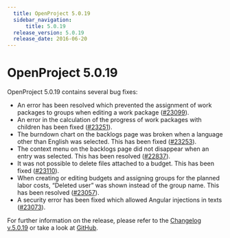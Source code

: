 ```yaml
---
  title: OpenProject 5.0.19
  sidebar_navigation:
      title: 5.0.19
  release_version: 5.0.19
  release_date: 2016-06-20
---
```


# OpenProject 5.0.19

OpenProject 5.0.19 contains several bug fixes:

  - An error has been resolved which prevented the assignment of work
    packages to groups when editing a work package
    ([#23099](https://community.openproject.com/work_packages/23099/activity)).
  - An error in the calculation of the progress of work packages with
    children has been fixed
    ([#23251](https://community.openproject.com/work_packages/23251/activity)).
  - The burndown chart on the backlogs page was broken when a language
    other than English was selected. This has been fixed
    ([#23253](https://community.openproject.com/work_packages/23253/activity)).
  - The context menu on the backlogs page did not disappear when an
    entry was selected. This has been resolved
    ([#22837](https://community.openproject.com/work_packages/22837/activity)).
  - It was not possible to delete files attached to a budget. This has
    been fixed
    ([#23110](https://community.openproject.com/work_packages/23110/activity)).
  - When creating or editing budgets and assigning groups for the
    planned labor costs, “Deleted user” was shown instead of the group
    name. This has been resolved
    ([#23057](https://community.openproject.com/work_packages/23057/activity)).
  - A security error has been fixed which allowed Angular injections in
    texts
    ([#23073](https://community.openproject.com/work_packages/23073/activity)).

For further information on the release, please refer to the 
[Changelog v.5.0.19](https://community.openproject.com/versions/810) 
or take a look at 
[GitHub](https://github.com/opf/openproject/tree/v5.0.19).
